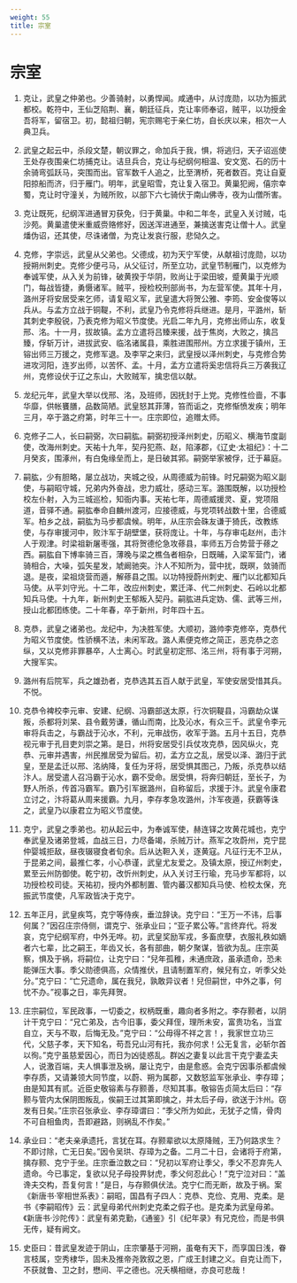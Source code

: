 ```yaml
---
weight: 55
title: 宗室
---
```


# 宗室

1. <span id="宗室-1"></span>
克让，武皇之仲弟也。少善骑射，以勇悍闻。咸通中，从讨庞勋，以功为振武都校。乾符中，王仙芝陷荆、襄，朝廷征兵，克让率师奉诏，贼平，以功授金吾将军，留宿卫。初，懿祖归朝，宪宗赐宅于亲仁坊，自长庆以来，相次一人典卫兵。

2. <span id="宗室-2"></span>
武皇之起云中，杀段文楚，朝议罪之，命加兵于我，惧，将逃归，天子诏巡使王处存夜围亲仁坊捕克让。诘旦兵合，克让与纪纲何相温、安文宽、石的历十余骑弯弧跃马，突围而出。官军数千人追之，比至渭桥，死者数百。克让自夏阳掠船而济，归于雁门。明年，武皇昭雪，克让复入宿卫。黄巢犯阙，僖宗幸蜀，克让时守潼关，为贼所败，以部下六七骑伏于南山佛寺，夜为山僧所害。

3. <span id="宗室-3"></span>
克让既死，纪纲浑进通冒刃获免，归于黄巢。中和二年冬，武皇入关讨贼，屯沙苑。黄巢遣使米重威赍赂修好，因送浑进通至，兼擒送害克让僧十人。武皇燔伪诏，还其使，尽诛诸僧，为克让发哀行服，悲恸久之。

4. <span id="宗室-4"></span>
克修，字崇远，武皇从父弟也。父德成，初为天宁军使，从献祖讨庞勋，以功授朔州刺史。克修少便弓马，从父征讨，所至立功，武皇节制雁门，以克修为奉诚军使，从入关为前锋，破黄揆于华阴，败尚让于梁田坡，蹙黄巢于光顺门，每战皆捷，勇慑诸军。贼平，授检校刑部尚书，为左营军使。其年十月，潞州牙将安居受来乞师，请复昭义军，武皇遣大将贺公雅、李筠、安金俊等以兵从。与孟方立战于铜鞮，不利，武皇乃令克修将兵继进。是月，平潞州，斩其刺史李殷锐，乃表克修为昭义节度使。光启二年九月，克修出师山东，收复邢、洺。十一月，拔故镇。孟方立遣将吕臻来援，战于焦岗，大败之，擒吕臻，俘斩万计，进拔武安、临洺诸属县，乘胜进围邢州。方立求援于镇州，王镕出师三万援之，克修军退。及李罕之来归，武皇授以泽州刺史，与克修合势进攻河阳，连岁出师，以苦怀、孟。十月，孟方立遣将奚忠信将兵三万袭我辽州，克修设伏于辽之东山，大败贼军，擒忠信以献。

5. <span id="宗室-5"></span>
龙纪元年，武皇大举以伐邢、洺，及班师，因抚封于上党。克修性俭啬，不事华靡，供帐饔膳，品数简陋。武皇怒其菲薄，笞而诟之，克修惭愤发疾；明年三月，卒于潞之府第，时年三十一。庄宗即位，追赠太师。

6. <span id="宗室-6"></span>
克修子二人，长曰嗣弼，次曰嗣肱。嗣弼初授泽州刺史，历昭义、横海节度副使，改海州刺史。天祐十九年，契丹犯燕、赵，陷涿郡，《辽史·太祖纪》：十二月癸亥，围涿州，有白兔缘垒而上，是日破其郛。嗣弼举家被俘，迁于幕庭。

7. <span id="宗室-7"></span>
嗣肱，少有胆略，屡立战功，夹城之役，从周德威为前锋。时兄嗣弼为昭义副使，与嗣昭守城，兄弟内外奋战，忠力威壮，感动三军。潞围既解，以功授检校左仆射，入为三城巡检，知衙内事。天祐七年，周德威援灵、夏，党项阻道，音驿不通。嗣肱奉命自麟州渡河，应接德威，与党项转战数十里，合德威军。柏乡之战，嗣肱为马步都虞候。明年，从庄宗会硃友谦于猗氏，改教练使，与存审援河中，败汴军于胡壁堡，获将庞让。十年，与存审屯赵州，击汴人于观津。时梁祖新屠枣强，其将贺德伦急攻蓚县，率师五万合势营于蓚之西。嗣肱自下博率骑三百，薄晚与梁之樵刍者相杂，日既晡，入梁军营门，诸骑相合，大噪，弧矢星发，虓阚驰突。汴人不知所为，营中扰，既暝，敛骑而退。是夜，梁祖烧营而遁，解蓚县之围。以功特授蔚州刺史、雁门以北都知兵马使。从平刘守光。十二年，改应州刺史，累迁泽、代二州刺史、石岭以北都知兵马使。十九年，新州刺史王郁叛入契丹。嗣肱进兵定妫、儒、武等三州，授山北都团练使。二十年春，卒于新州，时年四十五。

8. <span id="宗室-8"></span>
克恭，武皇之诸弟也。龙纪中，为决胜军使。大顺初，潞帅李克修卒，克恭代为昭义节度使。性骄横不法，未闲军政。潞人素便克修之简正，恶克恭之恣纵，又以克修非罪暴卒，人士离心。时武皇初定邢、洺三州，将有事于河朔，大搜军实。

9. <span id="宗室-9"></span>
潞州有后院军，兵之雄劲者，克恭选其五百人献于武皇，军使安居受惜其兵。不悦。

10. <span id="宗室-10"></span>
克恭令裨校李元审、安建、纪纲、冯霸部送太原，行次铜鞮县，冯霸劫众谋叛，杀都将刘杲、县令戴劳谦，循山而南，比及沁水，有众三千。武皇令李元审将兵击之，与霸战于沁水，不利，元审战伤，收军于潞。五月十五日，克恭视元审于孔目吏刘崇之第。是日，州将安居受引兵仗攻克恭，因风纵火，克恭、元审并遇害，州民推居受为留后。初，孟方立之乱，居受以泽、潞归于武皇，至是孟迁以邢、洺纳降，复任为牙将，居受惧其图己，乃叛，杀克恭以结汴人。居受遣人召冯霸于沁水，霸不受命。居受惧，将奔归朝廷，至长子，为野人所杀，传首冯霸军。霸乃引军据潞州，自称留后，求援于汴。武皇令康君立讨之，汴将葛从周来援霸。九月，李存孝急攻潞州，汴军夜遁，获霸等诛之，武皇乃以康君立为昭义节度使。

11. <span id="宗室-11"></span>
克宁，武皇之季弟也。初从起云中，为奉诚军使，赫连铎之攻黄花城也，克宁奉武皇及诸弟登城，血战三日，力尽备竭，杀贼万计。燕军之攻蔚州，克宁昆仲婴城拒敌，昼夜辍寝食者旬余。后从达靼入关，逐黄寇。凡征行无不卫从，于昆弟之间，最推仁孝，小心恭谨，武皇尤友爱之。及镇太原，授辽州刺史，累至云州防御使。乾宁初，改忻州刺史，从入关讨王行瑜，充马步军都将，以功授检校司徒。天祐初，授内外都制置、管内蕃汉都知兵马使、检校太保，充振武节度使，凡军政皆决于克宁。

12. <span id="宗室-12"></span>
五年正月，武皇疾笃，克宁等侍疾，垂泣辞诀。克宁曰：“王万一不讳，后事何属？”因召庄宗侍侧，谓克宁、张承业曰；“亚子累公等。”言终弃代。将发哀，克宁纪纲军府，中外无哗。初，武皇奖励军戎，多畜庶孽，衣服礼秩如嫡者六七辈，比之嗣王，年齿又长，各有部曲，朝夕聚谋，皆欲为乱。庄宗英察，惧及于祸，将嗣位，让克宁曰：“兒年孤稚，未通庶政，虽承遗命，恐未能弹压大事。季父勋德俱高，众情推伏，且请制置军府，候兒有立，听季父处分。”克宁曰：“亡兄遗命，属在我兒，孰敢异议者！兒但嗣世，中外之事，何忧不办。”视事之日，率先拜贺。

13. <span id="宗室-13"></span>
庄宗嗣位，军民政事，一切委之，权柄既重，趣向者多附之。李存颢者，以阴计干克宁曰：“兄亡弟及，古今旧事，委父拜侄，理所未安，富贵功名，当宜自立，天与不取，后悔无及。”克宁曰：“公毋得不祥之言！，我家世立功三代，父慈子孝，天下知名，苟吾兄山河有托，我亦何求！公无复言，必斩尔首以徇。”克宁虽慈爱因心，而日为凶徒惑乱。群凶之妻复以此言干克宁妻孟夫人，说激百端，夫人惧事泄及祸，屡让克宁，由是愈惑。会克宁因事杀都虞候李存质，又请兼领大同节度，以蔚、朔为属郡，又数怒监军张承业、李存璋；由是知其有贰。近臣史敬镕素与存颢善，尽知其事。敬镕告贞简太后曰：“存颢与管内太保阴图叛乱，俟嗣王过其第即擒之，并太后子母，欲送于汴州。窃发有日矣。”庄宗召张承业、李存璋谓曰：“季父所为如此，无犹子之情，骨肉不可自相鱼肉，吾即避路，则祸乱不作矣。”

14. <span id="宗室-14"></span>
承业曰：“老夫亲承遗托，言犹在耳。存颢辈欲以太原降贼，王乃何路求生？不即讨除，亡无日矣。”因令吴珙、存璋为之备。二月二十日，会诸将于府第，擒存颢、克宁于坐。庄宗垂泣数之曰：“兒初以军府让季父，季父不忍弃先人遗命。今已事定，复欲以兒子母投畀豺虎，季父何忍此心！”克宁泣对曰：“盖谗夫交构，吾复何言！”是日，与存颢俱伏法。克宁仁而无断，故及于祸。案《新唐书·宰相世系表》：嗣昭，国昌有子四人：克恭、克俭、克用、克柔。是书《李嗣昭传》云：武皇母弟代州刺史克柔之假子也。是克柔为武皇母弟。《新唐书·沙陀传》：武皇有弟克勤，《通鉴》引《纪年录》有兄克俭，而是书俱无传，疑有阙文。

15. <span id="宗室-15"></span>
史臣曰：昔武皇发迹于阴山，庄宗肇基于河朔，虽奄有天下，而享国日浅，眷言枝属，空秀棣华，固未及推帝尧敦叙之恩，广成王封建之义。自克让而下，不获就鲁、卫之封，懋间、平之德也。况夭横相继，亦良可悲哉！
